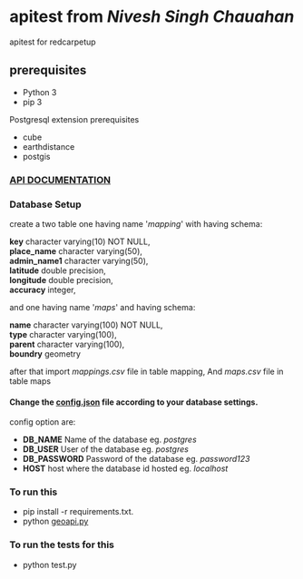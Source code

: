 # apitest from _Nivesh Singh Chauahan_
apitest for redcarpetup

## prerequisites

+ Python 3
+ pip 3

Postgresql extension prerequisites

- cube
- earthdistance
- postgis

### [API DOCUMENTATION](./APIDocumentation.md)

### Database Setup
create a two table one having name '*mapping*' with having schema:

**key** character varying(10) NOT NULL,<br>
**place_name** character varying(50),<br>
**admin_name1** character varying(50),<br>
**latitude** double precision,<br>
**longitude** double precision,<br>
**accuracy** integer, <br>

and one having name '*maps*' and having schema:

**name** character varying(100) NOT NULL,<br>
**type** character varying(100),<br>
**parent** character varying(100),<br>
**boundry** geometry<br>

after that import *mappings.csv* file in table mapping, And *maps.csv* file in table maps

#### Change the [config.json](./config.json) file according to your database settings.
config option are:

- **DB_NAME** Name of the database eg. _postgres_
- **DB_USER** User of the database eg. _postgres_
- **DB_PASSWORD** Password of the database eg. _password123_
- **HOST** host where the database id hosted eg. _localhost_

### To run this

* pip install -r requirements.txt.
* python [geoapi.py](./geoapi.py)

### To run the tests for this

* python test.py
